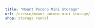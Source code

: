```yaml
---
title: "Mount Pocono Mini Storage"
url: /cresco/mount-pocono-mini-storage/
shop: storage rental
---
```

